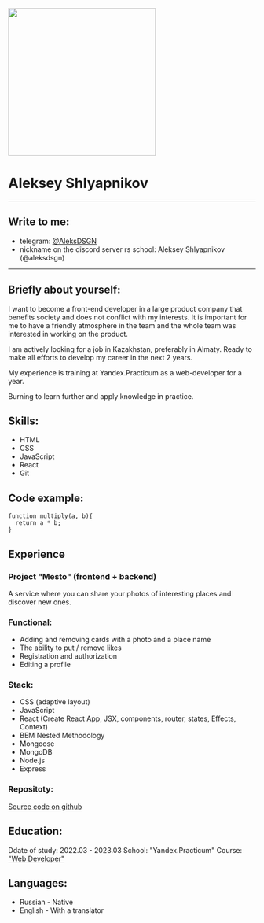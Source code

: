 <div id="header">
  <img src="https://user-images.githubusercontent.com/97102815/229554161-4cdfef6f-8669-4f8d-ace2-49f3255c9db5.png" width="300"/>
</div>

# Aleksey Shlyapnikov

---

## Write to me:
* telegram: [@AleksDSGN](https://t.me/AleksDSGN)
* nickname on the discord server rs school: Aleksey Shlyapnikov (@aleksdsgn)
---

## Briefly about yourself:
I want to become a front-end developer in a large product company that benefits society and does not conflict with my interests.
It is important for me to have a friendly atmosphere in the team and the whole team was interested in working on the product.

I am actively looking for a job in Kazakhstan, preferably in Almaty. Ready to make all efforts to develop my career in the next 2 years. 

My experience is training at Yandex.Practicum as a web-developer for a year.

Burning to learn further and apply knowledge in practice.

## Skills:
* HTML
* CSS
* JavaScript
* React
* Git

## Code example:
```
function multiply(a, b){
  return a * b;
}
```

## Experience
### Project "Mesto" (frontend + backend)
A service where you can share your photos of interesting places and discover new ones.
### Functional:
* Adding and removing cards with a photo and a place name
* The ability to put / remove likes
* Registration and authorization
* Editing a profile
### Stack:
* CSS (adaptive layout)
* JavaScript
* React (Create React App, JSX, components, router, states, Effects, Context)
* BEM Nested Methodology
* Mongoose
* MongoDB
* Node.js
* Express
### Repositoty:
[Source code on github](https://github.com/aleksdsgn/react-mesto-api-full)

## Education:
Ddate of study: 2022.03 - 2023.03
School: "Yandex.Practicum"
Course: ["Web Developer"](https://practicum.yandex.ru/web/)

## Languages:
* Russian - Native
* English - With a translator
